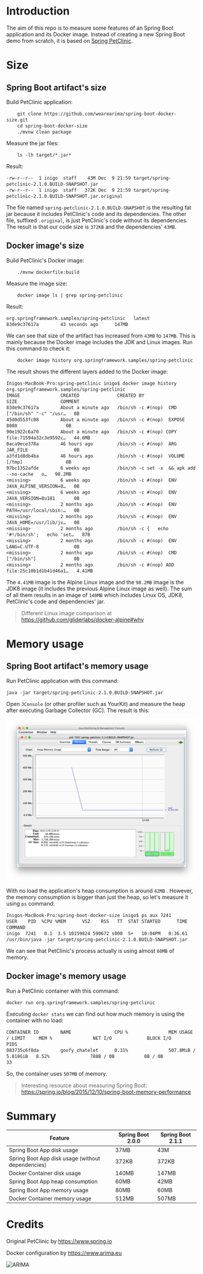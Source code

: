 # Introduction

The aim of this repo is to measure some features of an Spring Boot application and its Docker image. 
Instead of creating a new Spring Boot demo from scratch, it is based on 
[Spring PetClinic](https://github.com/spring-projects/spring-petclinic).

#  Size

## Spring Boot artifact's size

Build PetClinic application:

```
    git clone https://github.com/wearearima/spring-boot-docker-size.git
    cd spring-boot-docker-size
    ./mvnw clean package
```

Measure the jar files:

```
    ls -lh target/*.jar*
```

Result:

```
-rw-r--r--  1 inigo  staff    43M Dec  9 21:59 target/spring-petclinic-2.1.0.BUILD-SNAPSHOT.jar
-rw-r--r--  1 inigo  staff   372K Dec  9 21:59 target/spring-petclinic-2.1.0.BUILD-SNAPSHOT.jar.original
```

The file named `spring-petclinic-2.1.0.BUILD-SNAPSHOT` is the resulting fat jar because it includes
PetClinic's code and its dependencies. The other file, suffixed `.original`, is just PetClinic's code
without its dependencies. The result is that our code size is `372KB` and the dependencies' `43MB`. 

## Docker image's size

Build PetClinic's Docker image:

```
    ./mvnw dockerfile:build
```

Measure the image size:

```
    docker image ls | grep spring-petclinic
```

Result:

```
org.springframework.samples/spring-petclinic   latest              83de9c37617a        43 seconds ago      147MB
```

We can see that size of the artifact has increased from `43MB` to `147MB`. This is mainly because the 
Docker image includes the JDK and Linux images. Run this command to check it:

```
    docker image history org.springframework.samples/spring-petclinic
```

The result shows the different layers added to the Docker image:

```
Inigos-MacBook-Pro:spring-petclinic inigo$ docker image history org.springframework.samples/spring-petclinic
IMAGE               CREATED              CREATED BY                                      SIZE                COMMENT
83de9c37617a        About a minute ago   /bin/sh -c #(nop)  CMD ["/bin/sh" "-c" "/usr…   0B                  
45d0d553fc08        About a minute ago   /bin/sh -c #(nop)  EXPOSE 8080                  0B                  
90e1922c6a70        About a minute ago   /bin/sh -c #(nop) COPY file:71594a32c3e9592c…   44.6MB              
0aca9ece378a        46 hours ago         /bin/sh -c #(nop)  ARG JAR_FILE                 0B                  
a3fd1d8db4ba        46 hours ago         /bin/sh -c #(nop)  VOLUME [/tmp]                0B                  
97bc1352afde        6 weeks ago          /bin/sh -c set -x  && apk add --no-cache   o…   98.2MB              
<missing>           6 weeks ago          /bin/sh -c #(nop)  ENV JAVA_ALPINE_VERSION=8…   0B                  
<missing>           6 weeks ago          /bin/sh -c #(nop)  ENV JAVA_VERSION=8u181       0B                  
<missing>           2 months ago         /bin/sh -c #(nop)  ENV PATH=/usr/local/sbin:…   0B                  
<missing>           2 months ago         /bin/sh -c #(nop)  ENV JAVA_HOME=/usr/lib/jv…   0B                  
<missing>           2 months ago         /bin/sh -c {   echo '#!/bin/sh';   echo 'set…   87B                 
<missing>           2 months ago         /bin/sh -c #(nop)  ENV LANG=C.UTF-8             0B                  
<missing>           2 months ago         /bin/sh -c #(nop)  CMD ["/bin/sh"]              0B                  
<missing>           2 months ago         /bin/sh -c #(nop) ADD file:25c10b1d1b41d46a1…   4.41MB    
```

The `4.41MB` image is the Alpine Linux image and the `98.2MB` image is the JDK8 image (it 
includes the previous Alpine Linux image as well). The sum of all them results in an image of
`140MB` which includes Linux OS, JDK8, PetClinic's code and dependencies' jar.  

> Different Linux image comparison at https://github.com/gliderlabs/docker-alpine#why 

# Memory usage

## Spring Boot artifact's memory usage

Run PetClinic application with this command:

```
java -jar target/spring-petclinic-2.1.0.BUILD-SNAPSHOT.jar
```

Open `JConsole` (or other profiler such as YourKit) and measure the heap after executing Garbage Collector (GC). The 
result is this:

![jconsole-result](jconsole/result.png)

With no load the application's heap consumption is around `42MB` . However, the memory consumption is bigger than just the
heap, so let's measure it using ``ps`` command:

```
Inigos-MacBook-Pro:spring-boot-docker-size inigo$ ps aux 7241
USER    PID  %CPU %MEM      VSZ    RSS   TT  STAT STARTED      TIME COMMAND
inigo  7241   0.1  3.5 10159824 590672 s000  S+   10:04PM   0:36.61 /usr/bin/java -jar target/spring-petclinic-2.1.0.BUILD-SNAPSHOT.jar
```

We can see that PetClinic's process actually is using almost `60MB` of memory.  

## Docker image's memory usage

Run a PetClinic container with this command:

```
docker run org.springframework.samples/spring-petclinic
```

Executing ``docker stats`` we can find out how much memory is using the container with no load:

```
CONTAINER ID        NAME                CPU %               MEM USAGE / LIMIT     MEM %               NET I/O             BLOCK I/O           PIDS
083735c6f8da        goofy_chatelet      0.31%               507.8MiB / 5.818GiB   8.52%               788B / 0B           0B / 0B             33
```

So, the container uses ``507MB`` of memory. 

> Interesting resource about measuring Spring Boot: https://spring.io/blog/2015/12/10/spring-boot-memory-performance

# Summary

| Feature                                           | Spring Boot 2.0.0 | Spring Boot 2.1.1 |
| ------------------------------------------------- | ----------------- | ----------------- |
| Spring Boot App disk usage                        | 37MB              | 43M               |
| Spring Boot App disk usage (without dependencies) | 372KB             | 372KB             |
| Docker Container disk usage                       | 140MB             | 147MB             |
| Spring Boot App heap consumption                  | 60MB              | 42MB              |
| Spring Boot App memory usage                      | 80MB              | 60MB              |
| Docker Container memory usage                     | 512MB             | 507MB             |


# Credits

Original PetClinic by https://www.spring.io

Docker configuration by https://www.arima.eu

![ARIMA](https://arima.eu/arima-claim.png)
